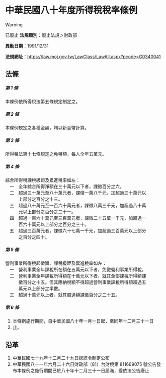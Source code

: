 # 中華民國八十年度所得稅稅率條例


> [!WARNING]
> 已廢止
**法規類別**：廢止法規＞財政部

**異動日期**：1991/12/31  

**法規網址**：https://law.moj.gov.tw/LawClass/LawAll.aspx?pcode=G0340041



## 法條
##### 第 1 條
本條例依所得稅法第五條規定制定之。

##### 第 2 條
本條例規定之各種金額，均以新臺幣計算。

##### 第 3 條
所得稅法第十七條規定之免稅額，每人全年五萬元。

##### 第 4 條
綜合所得稅課稅級距及累進稅率如左：  
　一　全年綜合所得淨額在三十萬元以下者，課徵百分之六。  
　二　超過三十萬元至八十萬元者，課徵一萬八千元，加超過三十萬元以  
　　　上部分之百分之十三。  
　三　超過八十萬元至一百六十萬元者，課徵八萬三千元，加超過八十萬  
　　　元以上部分之百分之二十一。  
　四　超過一百六十萬元至三百萬元者，課徵二十五萬一千元，加超過一  
　　　百六十萬元以上部分之百分之三十。  
　五　超過三百萬元者，課徵六十七萬一千元，加超過三百萬元以上部分  
　　　之百分之四十。

##### 第 5 條
營利事業所得稅起徵額、課稅級距及累進稅率如左：  
　一　營利事業全年課稅所在額在五萬元以下者，免徵營利事業所得稅。  
　二　營利事業全年課稅所得額在十萬元以下者，就其全部課稅所得額課  
　　　徵百分之十五。但其應納稅額不得超過營利事業課稅所得額超過五  
　　　萬元以上部分之半數。  
　三　超過十萬元以上者，就其超過額課徵百分之二十五。

##### 第 6 條
1. 本條例施行期間，自中華民國八十年一月一日起，至同年十二月三十一日
1. 止。

## 沿革
1. 中華民國七十九年十二月二十九日總統令制定公布
1. 中華民國八十一年六月二十六日財政部（81）台財稅第 811669075  號公告發布本條例之施行期間已於八十年十二月三十一日屆滿，爰依法公告廢止
